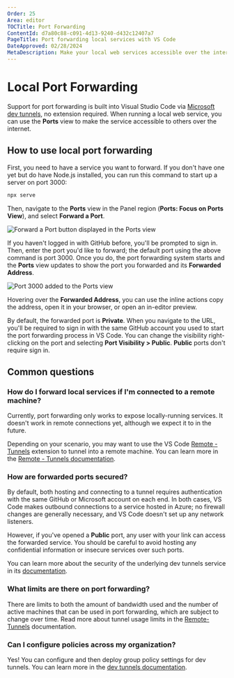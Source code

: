 ```yaml
---
Order: 25
Area: editor
TOCTitle: Port Forwarding
ContentId: d7a80c88-c091-4d13-9240-d432c12407a7
PageTitle: Port forwarding local services with VS Code
DateApproved: 02/28/2024
MetaDescription: Make your local web services accessible over the internet with Visual Studio Code
---
```

# Local Port Forwarding

Support for port forwarding is built into Visual Studio Code via [Microsoft dev tunnels](https://learn.microsoft.com/azure/developer/dev-tunnels/overview), no extension required. When running a local web service, you can use the **Ports** view to make the service accessible to others over the internet.

## How to use local port forwarding

First, you need to have a service you want to forward. If you don't have one yet but do have Node.js installed, you can run this command to start up a server on port 3000:

```bash
npx serve
```

Then, navigate to the **Ports** view in the Panel region (**Ports: Focus on Ports View**), and select **Forward a Port**.

![Forward a Port button displayed in the Ports view](images/port-forwarding/ports-view.png)

If you haven't logged in with GitHub before, you'll be prompted to sign in. Then, enter the port you'd like to forward; the default port using the above command is port 3000. Once you do, the port forwarding system starts and the **Ports** view updates to show the port you forwarded and its **Forwarded Address**.

![Port 3000 added to the Ports view](images/port-forwarding/forwarded-port.png)

Hovering over the **Forwarded Address**, you can use the inline actions copy the address, open it in your browser, or open an in-editor preview.

By default, the forwarded port is **Private**. When you navigate to the URL, you'll be required to sign in with the same GitHub account you used to start the port forwarding process in VS Code. You can change the visibility right-clicking on the port and selecting **Port Visibility > Public**. **Public** ports don't require sign in.

## Common questions

### How do I forward local services if I'm connected to a remote machine?

Currently, port forwarding only works to expose locally-running services. It doesn't work in remote connections yet, although we expect it to in the future.

Depending on your scenario, you may want to use the VS Code [Remote - Tunnels](https://marketplace.visualstudio.com/items?itemName=ms-vscode.remote-server) extension to tunnel into a remote machine. You can learn more in the [Remote - Tunnels documentation](/docs/remote/tunnels.md).

### How are forwarded ports secured?

By default, both hosting and connecting to a tunnel requires authentication with the same GitHub or Microsoft account on each end. In both cases, VS Code makes outbound connections to a service hosted in Azure; no firewall changes are generally necessary, and VS Code doesn't set up any network listeners.

However, if you've opened a **Public** port, any user with your link can access the forwarded service. You should be careful to avoid hosting any confidential information or insecure services over such ports.

You can learn more about the security of the underlying dev tunnels service in its [documentation](https://learn.microsoft.com/azure/developer/dev-tunnels/security).

### What limits are there on port forwarding?

There are limits to both the amount of bandwidth used and the number of active machines that can be used in port forwarding, which are subject to change over time. Read more about tunnel usage limits in the [Remote-Tunnels](https://aka.ms/vscode-dev-tunnel-limit) documentation.

### Can I configure policies across my organization?

Yes! You can configure and then deploy group policy settings for dev tunnels. You can learn more in the [dev tunnels documentation](https://learn.microsoft.com/azure/developer/dev-tunnels/policies).